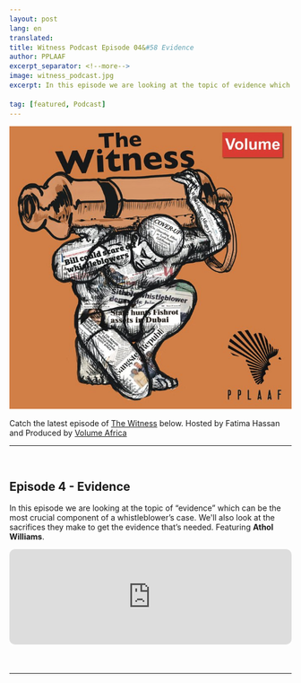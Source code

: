```yaml
---
layout: post
lang: en
translated: 
title: Witness Podcast Episode 04&#58 Evidence
author: PPLAAF
excerpt_separator: <!--more-->
image: witness_podcast.jpg
excerpt: In this episode we are looking at the topic of evidence which can be the most crucial component of a whistleblower’s case. We’ll also look at the sacrifices they make to get the evidence that’s needed. Featuring Athol Williams.
 
tag: [featured, Podcast]
---
```


<img class="img-responsive img-post center-block" src="/assets/images/posts/witness_podcast.jpg"> 

Catch the latest episode of [The Witness](https://www.pplaaf.org/podcast.html) below. Hosted by Fatima Hassan and Produced by [Volume Africa](https://www.volume.africa)

---------
<br/>

## Episode 4 - Evidence
In this episode we are looking at the topic of “evidence” which can be the most crucial component of a whistleblower’s case. We'll also look at the sacrifices they make to get the evidence that’s needed. Featuring **Athol Williams**.

<div style="width: 100%; height:170px; margin-bottom: 20px; border-radius: 10px; overflow:hidden;">
<iframe style="width: 100%; height:170px;" frameborder="no" scrolling="no" seamless src="https://player.captivate.fm/episode/8621b06e-3ef6-49f7-a0d1-1c9b2023cc6c/"></iframe>
</div>
<br/>
<hr>

<br/>
<br/>
<br/>

